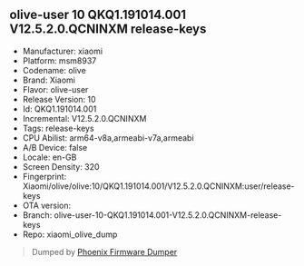 ## olive-user 10 QKQ1.191014.001 V12.5.2.0.QCNINXM release-keys
- Manufacturer: xiaomi
- Platform: msm8937
- Codename: olive
- Brand: Xiaomi
- Flavor: olive-user
- Release Version: 10
- Id: QKQ1.191014.001
- Incremental: V12.5.2.0.QCNINXM
- Tags: release-keys
- CPU Abilist: arm64-v8a,armeabi-v7a,armeabi
- A/B Device: false
- Locale: en-GB
- Screen Density: 320
- Fingerprint: Xiaomi/olive/olive:10/QKQ1.191014.001/V12.5.2.0.QCNINXM:user/release-keys
- OTA version: 
- Branch: olive-user-10-QKQ1.191014.001-V12.5.2.0.QCNINXM-release-keys
- Repo: xiaomi_olive_dump


>Dumped by [Phoenix Firmware Dumper](https://github.com/DroidDumps/phoenix_firmware_dumper)
